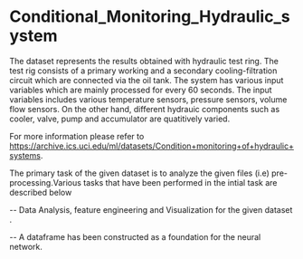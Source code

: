 # Conditional_Monitoring_Hydraulic_system

The dataset represents the results obtained with hydraulic test ring. The test rig consists of a primary working and a secondary cooling-filtration circuit which are connected via the oil tank. The system has various input variables which are mainly processed for every 60 seconds. The input variables includes various temperature sensors, pressure sensors, volume flow sensors. On the other hand, different hydrauic components such as cooler, valve, pump and accumulator are quatitively varied.

For more information please refer to https://archive.ics.uci.edu/ml/datasets/Condition+monitoring+of+hydraulic+systems.

The primary task of the given dataset is to analyze the given files (i.e) pre-processing.Various tasks that have been performed in the intial task are described below

-- Data Analysis, feature engineering and Visualization for the given dataset .

-- A dataframe has been constructed as a foundation for the neural network.
